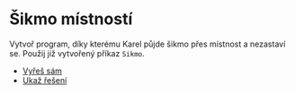 # Šikmo místností

Vytvoř program, díky kterému Karel půjde šikmo přes místnost a nezastaví se.
Použij již vytvořený příkaz `Sikmo`.

- [Vyřeš sám](karel.html?Jdi_sikmo_zkus)
- [Ukaž řešení](karel.html?Jdi_sikmo)
